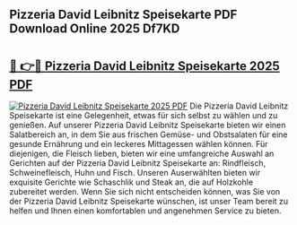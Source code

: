 ## Pizzeria David Leibnitz Speisekarte PDF Download Online 2025 Df7KD

# <h2><a href="http://gc7kcen.nevu.top/?p=Pizzeria+David+Leibnitz+Speisekarte">🔗 👉🔴 Pizzeria David Leibnitz Speisekarte 2025 PDF</a></h2>

[![Pizzeria David Leibnitz Speisekarte 2025 PDF](https://i.imgur.com/dBaPXMq.png)](http://gc7kcen.nevu.top/?p=Pizzeria+David+Leibnitz+Speisekarte)
Die Pizzeria David Leibnitz Speisekarte ist eine Gelegenheit, etwas für sich selbst zu wählen und zu genießen. Auf unserer Pizzeria David Leibnitz Speisekarte bieten wir einen Salatbereich an, in dem Sie aus frischen Gemüse- und Obstsalaten für eine gesunde Ernährung und ein leckeres Mittagessen wählen können. Für diejenigen, die Fleisch lieben, bieten wir eine umfangreiche Auswahl an Gerichten auf der Pizzeria David Leibnitz Speisekarte an: Rindfleisch, Schweinefleisch, Huhn und Fisch. Unseren Auserwählten bieten wir exquisite Gerichte wie Schaschlik und Steak an, die auf Holzkohle zubereitet werden. Wenn Sie sich nicht entscheiden können, was Sie von der Pizzeria David Leibnitz Speisekarte wünschen, ist unser Team bereit zu helfen und Ihnen einen komfortablen und angenehmen Service zu bieten.
